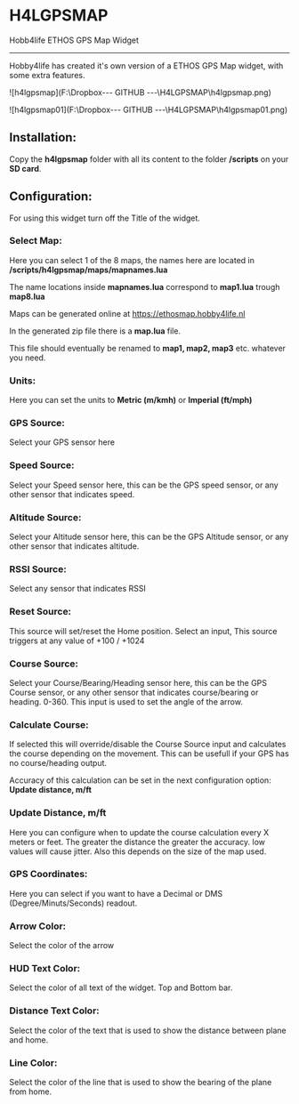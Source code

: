 # H4LGPSMAP
 Hobb4life ETHOS GPS Map Widget

------

Hobby4life has created it's own version of a ETHOS GPS Map widget, with some extra features.



![h4lgpsmap](F:\Dropbox\--- GITHUB ---\H4LGPSMAP\h4lgpsmap.png)



![h4lgpsmap01](F:\Dropbox\--- GITHUB ---\H4LGPSMAP\h4lgpsmap01.png)



## Installation:

Copy the **h4lgpsmap** folder with all its content to the folder **/scripts** on your **SD card**.





## Configuration:

For using this widget turn off the Title of the widget.

### Select Map:

Here you can select 1 of the 8 maps, the names here are located in **/scripts/h4lgpsmap/maps/mapnames.lua**

The name locations inside **mapnames.lua** correspond to **map1.lua** trough **map8.lua**

Maps can be generated online at https://ethosmap.hobby4life.nl

In the generated zip file there is a **map.lua** file.

This file should eventually be renamed to **map1, map2, map3** etc. whatever you need.

### Units:

Here you can set the units to **Metric (m/kmh)** or **Imperial (ft/mph)**



### GPS Source:

Select your GPS sensor here

### Speed Source:

Select your Speed sensor here, this can be the GPS speed sensor, or any other sensor that indicates speed.

### Altitude Source:

Select your Altitude sensor here, this can be the GPS Altitude sensor, or any other sensor that indicates altitude.

### RSSI Source:

Select any sensor that indicates RSSI

### Reset Source:

This source will set/reset the Home position.
Select an input, This source triggers at any value of +100 / +1024

### Course Source:

Select your Course/Bearing/Heading sensor here, this can be the GPS Course sensor, or any other sensor that indicates course/bearing or heading. 0-360.
This input is used to set the angle of the arrow.

### Calculate Course:

If selected this will override/disable the Course Source input and calculates the course depending on the movement.
This can be usefull if your GPS has no course/heading output.

Accuracy of this calculation can be set in the next configuration option: **Update distance, m/ft**

### Update Distance, m/ft

Here you can configure when to update the course calculation every X meters or feet.
The greater the distance the greater the accuracy. low values will cause jitter.
Also this depends on the size of the map used.

### GPS Coordinates:

Here you can select if you want to have a Decimal or DMS (Degree/Minuts/Seconds) readout.

### Arrow Color:

Select the color of the arrow

### HUD Text Color:

Select the color of all text of the widget. Top and Bottom bar.

### Distance Text Color:

Select the color of the text that is used to show the distance between plane and home.

### Line Color:

Select the color of the line that is used to show the bearing of the plane from home.
